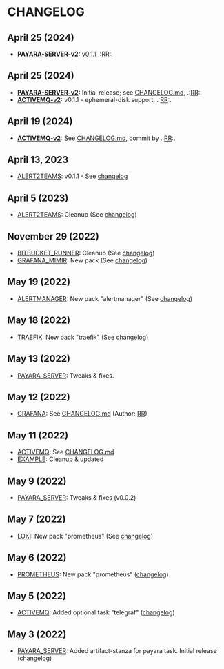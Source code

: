 # CHANGELOG

## April 25 (2024)
  * **[PAYARA-SERVER-v2](packs/payara-server-v2/README.md):** v0.1.1 .:[RR]:.

## April 25 (2024)
  * **[PAYARA-SERVER-v2](packs/payara-server-v2/README.md):** Initial release; see [CHANGELOG.md](packs/payara-server-v2/CHANGELOG.md), .:[RR]:.
  * **[ACTIVEMQ-v2](packs/activemq-v2/README.md):** v0.1.1 - ephemeral-disk support, .:[RR]:.

## April 19 (2024)
  * **[ACTIVEMQ-v2](packs/activemq-v2/README.md):** See [CHANGELOG.md](packs/activemq-v2/CHANGELOG.md), commit by .:[RR]:.

## April 13, 2023
  * [ALERT2TEAMS](packs/alert2teams/README.md): v0.1.1 - See [changelog](packs/alert2teams/CHANGELOG.md)

## April 5 (2023)
  * [ALERT2TEAMS](packs/alert2teams/README.md): Cleanup (See [changelog](packs/alert2teams/CHANGELOG.md))

## November 29 (2022)
  * [BITBUCKET_RUNNER](packs/bitbucket_runner/README.md): Cleanup (See [changelog](packs/bitbucket_runner/CHANGELOG.md))
  * [GRAFANA_MIMIR](packs/grafana_mimir/README.md): New pack (See [changelog](packs/grafana_mimir/CHANGELOG.md))

## May 19 (2022)
  * [ALERTMANAGER](packs/alertmanager/README.md): New pack "alertmanager" (See [changelog](packs/alertmanager/CHANGELOG.md))

## May 18 (2022)
  * [TRAEFIK](packs/traefik/README.md): New pack "traefik" (See [changelog](packs/traefik/CHANGELOG.md))

## May 13 (2022)
  * [PAYARA_SERVER](packs/payara_server/README.md): Tweaks & fixes.

## May 12 (2022)
  * [GRAFANA](packs/grafana/README.md): See [CHANGELOG.md](packs/grafana/CHANGELOG.md) (Author: [RR])

## May 11 (2022)
  * [ACTIVEMQ](packs/activemq/README.md): See [CHANGELOG.md](packs/activemq/CHANGELOG.md)
  * [EXAMPLE](packs/example/README.md): Cleanup & updated

## May 9 (2022)
  * [PAYARA_SERVER](packs/payara_server/README.md): Tweaks & fixes (v0.0.2)

## May 7 (2022)
  * [LOKI](packs/loki/README.md): New pack "prometheus" (See [changelog](packs/loki/CHANGELOG.md))

## May 6 (2022)
  * [PROMETHEUS](packs/prometheus/README.md): New pack "prometheus" ([changelog](packs/prometheus/CHANGELOG.md))

## May 5 (2022)
  * [ACTIVEMQ](packs/activemq/README.md): Added optional task "telegraf" ([changelog](packs/activemq/CHANGELOG.md))

## May 3 (2022)
  * [PAYARA_SERVER](packs/payara_server/README.md): Added artifact-stanza for payara task. Initial release ([changelog](packs/payara_server/CHANGELOG.md))


[RR]: rune.ronneseth@kred.no

